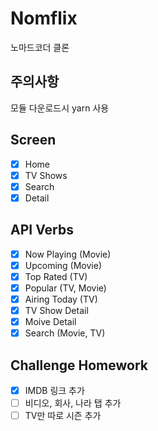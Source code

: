 # Nomflix

노마드코더 클론

## 주의사항
모듈 다운로드시 yarn 사용

## Screen
- [x] Home
- [x] TV Shows
- [x] Search
- [x] Detail

## API Verbs
- [x] Now Playing (Movie)
- [x] Upcoming (Movie)
- [x] Top Rated (TV)
- [x] Popular (TV, Movie)
- [x] Airing Today (TV)
- [x] TV Show Detail
- [x] Moive Detail
- [x] Search (Movie, TV)

## Challenge Homework
- [x] IMDB 링크 추가
- [ ] 비디오, 회사, 나라 탭 추가
- [ ] TV만 따로 시즌 추가